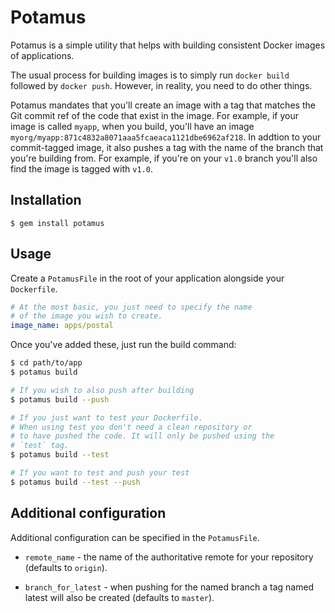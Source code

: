 # Potamus

Potamus is a simple utility that helps with building consistent Docker images of applications.

The usual process for building images is to simply run `docker build` followed by `docker push`. However, in reality, you need to do other things.

Potamus mandates that you'll create an image with a tag that matches the Git commit ref of the code that exist in the image. For example, if your image is called `myapp`, when you build, you'll have an image `myorg/myapp:871c4832a8071aaa5fcaeaca1121dbe6962af218`. In addtion to your commit-tagged image, it also pushes a tag with the name of the branch that you're building from. For example, if you're on your `v1.0` branch you'll also find the image is tagged with `v1.0`.

## Installation

```
$ gem install potamus
```

## Usage

Create a `PotamusFile` in the root of your application alongside your `Dockerfile`.

```yaml
# At the most basic, you just need to specify the name
# of the image you wish to create.
image_name: apps/postal
```

Once you've added these, just run the build command:

```bash
$ cd path/to/app
$ potamus build

# If you wish to also push after building
$ potamus build --push

# If you just want to test your Dockerfile.
# When using test you don't need a clean repository or
# to have pushed the code. It will only be pushed using the
# `test` tag.
$ potamus build --test

# If you want to test and push your test
$ potamus build --test --push
```

## Additional configuration

Additional configuration can be specified in the `PotamusFile`.

* `remote_name` - the name of the authoritative remote for your repository (defaults to `origin`).

* `branch_for_latest` - when pushing for the named branch a tag named latest will also be created (defaults to `master`).
